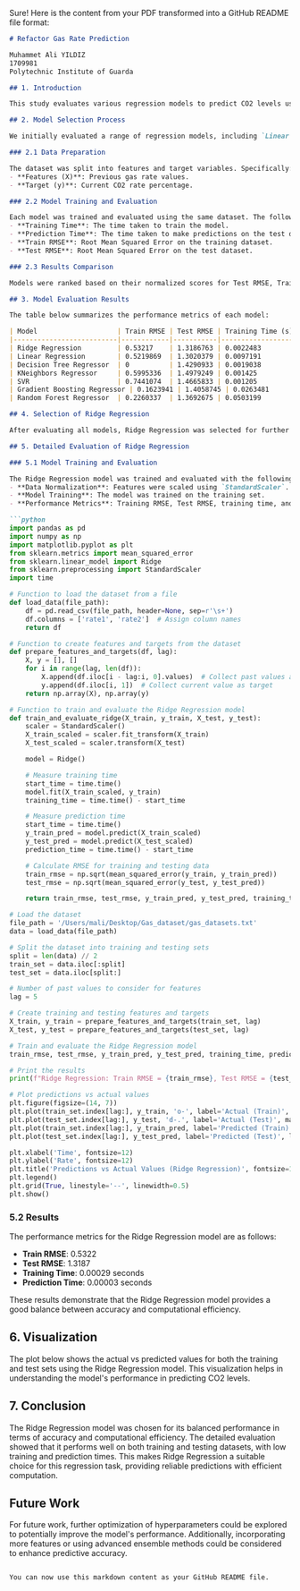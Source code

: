 Sure! Here is the content from your PDF transformed into a GitHub README file format:

```markdown
# Refactor Gas Rate Prediction

Muhammet Ali YILDIZ  
1709981  
Polytechnic Institute of Guarda  

## 1. Introduction

This study evaluates various regression models to predict CO2 levels using gas data. The objective is to identify the best-performing model based on both accuracy and computational efficiency, and then provide a detailed evaluation of the selected model.

## 2. Model Selection Process

We initially evaluated a range of regression models, including `Linear Regression`, `Ridge Regression`, `Lasso Regression`, `ElasticNet`, `Decision Tree Regressor`, `Random Forest Regressor`, `Gradient Boosting Regressor`, `KNeighbors Regressor`, `SVR`, and `MLP Regressor`. The selection process involved the following steps:

### 2.1 Data Preparation

The dataset was split into features and target variables. Specifically:  
- **Features (X)**: Previous gas rate values.  
- **Target (y)**: Current CO2 rate percentage.

### 2.2 Model Training and Evaluation

Each model was trained and evaluated using the same dataset. The following metrics were computed for each model:  
- **Training Time**: The time taken to train the model.  
- **Prediction Time**: The time taken to make predictions on the test dataset.  
- **Train RMSE**: Root Mean Squared Error on the training dataset.  
- **Test RMSE**: Root Mean Squared Error on the test dataset.

### 2.3 Results Comparison

Models were ranked based on their normalized scores for Test RMSE, Training Time, and Prediction Time. The normalization ensured that each metric contributed equally to the final score.

## 3. Model Evaluation Results

The table below summarizes the performance metrics of each model:

| Model                    | Train RMSE | Test RMSE | Training Time (s) | Prediction Time (s) | Total Score |
|--------------------------|------------|-----------|--------------------|---------------------|-------------|
| Ridge Regression         | 0.53217    | 1.3186763 | 0.0022483          | 0.0000345           | 0.943471    |
| Linear Regression        | 0.5219869  | 1.3020379 | 0.0097191          | 0.0000732           | 1.101468    |
| Decision Tree Regressor  | 0          | 1.4290933 | 0.0019038          | 0.0002683           | 1.135255    |
| KNeighbors Regressor     | 0.5995336  | 1.4979249 | 0.001425           | 0.0003171           | 1.197739    |
| SVR                      | 0.7441074  | 1.4665833 | 0.001205           | 0.0008995           | 1.483654    |
| Gradient Boosting Regressor | 0.1623941 | 1.4058745 | 0.0263481          | 0.0004165           | 1.684677    |
| Random Forest Regressor  | 0.2260337  | 1.3692675 | 0.0503199          | 0.0018716           | 2.91411     |

## 4. Selection of Ridge Regression

After evaluating all models, Ridge Regression was selected for further evaluation due to its balanced performance in terms of accuracy and computational efficiency. The Ridge Regression model demonstrated competitive RMSE values while maintaining low training and prediction times.

## 5. Detailed Evaluation of Ridge Regression

### 5.1 Model Training and Evaluation

The Ridge Regression model was trained and evaluated with the following steps:
- **Data Normalization**: Features were scaled using `StandardScaler`.
- **Model Training**: The model was trained on the training set.
- **Performance Metrics**: Training RMSE, Test RMSE, training time, and prediction time were calculated.

```python
import pandas as pd
import numpy as np
import matplotlib.pyplot as plt
from sklearn.metrics import mean_squared_error
from sklearn.linear_model import Ridge
from sklearn.preprocessing import StandardScaler
import time

# Function to load the dataset from a file
def load_data(file_path):
    df = pd.read_csv(file_path, header=None, sep=r'\s+')
    df.columns = ['rate1', 'rate2']  # Assign column names
    return df

# Function to create features and targets from the dataset
def prepare_features_and_targets(df, lag):
    X, y = [], []
    for i in range(lag, len(df)):
        X.append(df.iloc[i - lag:i, 0].values)  # Collect past values as features
        y.append(df.iloc[i, 1])  # Collect current value as target
    return np.array(X), np.array(y)

# Function to train and evaluate the Ridge Regression model
def train_and_evaluate_ridge(X_train, y_train, X_test, y_test):
    scaler = StandardScaler()
    X_train_scaled = scaler.fit_transform(X_train)
    X_test_scaled = scaler.transform(X_test)

    model = Ridge()

    # Measure training time
    start_time = time.time()
    model.fit(X_train_scaled, y_train)
    training_time = time.time() - start_time

    # Measure prediction time
    start_time = time.time()
    y_train_pred = model.predict(X_train_scaled)
    y_test_pred = model.predict(X_test_scaled)
    prediction_time = time.time() - start_time

    # Calculate RMSE for training and testing data
    train_rmse = np.sqrt(mean_squared_error(y_train, y_train_pred))
    test_rmse = np.sqrt(mean_squared_error(y_test, y_test_pred))

    return train_rmse, test_rmse, y_train_pred, y_test_pred, training_time, prediction_time

# Load the dataset
file_path = '/Users/mali/Desktop/Gas_dataset/gas_datasets.txt'
data = load_data(file_path)

# Split the dataset into training and testing sets
split = len(data) // 2
train_set = data.iloc[:split]
test_set = data.iloc[split:]

# Number of past values to consider for features
lag = 5

# Create training and testing features and targets
X_train, y_train = prepare_features_and_targets(train_set, lag)
X_test, y_test = prepare_features_and_targets(test_set, lag)

# Train and evaluate the Ridge Regression model
train_rmse, test_rmse, y_train_pred, y_test_pred, training_time, prediction_time = train_and_evaluate_ridge(X_train, y_train, X_test, y_test)

# Print the results
print(f"Ridge Regression: Train RMSE = {train_rmse}, Test RMSE = {test_rmse}, Training Time = {training_time}s, Prediction Time = {prediction_time}s")

# Plot predictions vs actual values
plt.figure(figsize=(14, 7))
plt.plot(train_set.index[lag:], y_train, 'o-', label='Actual (Train)', markersize=5, color='blue')
plt.plot(test_set.index[lag:], y_test, 'd-.', label='Actual (Test)', markersize=5, color='red')
plt.plot(train_set.index[lag:], y_train_pred, label='Predicted (Train)', linestyle='--', color='green')
plt.plot(test_set.index[lag:], y_test_pred, label='Predicted (Test)', linestyle='--', color='purple')

plt.xlabel('Time', fontsize=12)
plt.ylabel('Rate', fontsize=12)
plt.title('Predictions vs Actual Values (Ridge Regression)', fontsize=15)
plt.legend()
plt.grid(True, linestyle='--', linewidth=0.5)
plt.show()
```

### 5.2 Results

The performance metrics for the Ridge Regression model are as follows:
- **Train RMSE**: 0.5322
- **Test RMSE**: 1.3187
- **Training Time**: 0.00029 seconds
- **Prediction Time**: 0.00003 seconds

These results demonstrate that the Ridge Regression model provides a good balance between accuracy and computational efficiency.

## 6. Visualization

The plot below shows the actual vs predicted values for both the training and test sets using the Ridge Regression model. This visualization helps in understanding the model's performance in predicting CO2 levels.

## 7. Conclusion

The Ridge Regression model was chosen for its balanced performance in terms of accuracy and computational efficiency. The detailed evaluation showed that it performs well on both training and testing datasets, with low training and prediction times. This makes Ridge Regression a suitable choice for this regression task, providing reliable predictions with efficient computation.

## Future Work

For future work, further optimization of hyperparameters could be explored to potentially improve the model's performance. Additionally, incorporating more features or using advanced ensemble methods could be considered to enhance predictive accuracy.
```

You can now use this markdown content as your GitHub README file.
